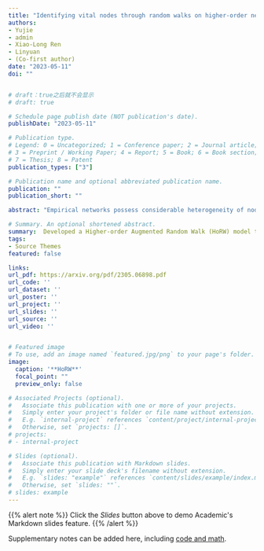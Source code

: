 ```yaml
---
title: "Identifying vital nodes through random walks on higher-order networks"
authors:
- Yujie
- admin
- Xiao-Long Ren
- Linyuan
- (Co-first author)
date: "2023-05-11"
doi: ""


# draft：true之后就不会显示
# draft: true

# Schedule page publish date (NOT publication's date).
publishDate: "2023-05-11"

# Publication type.
# Legend: 0 = Uncategorized; 1 = Conference paper; 2 = Journal article;
# 3 = Preprint / Working Paper; 4 = Report; 5 = Book; 6 = Book section;
# 7 = Thesis; 8 = Patent
publication_types: ["3"]

# Publication name and optional abbreviated publication name.
publication: ""
publication_short: ""

abstract: "Empirical networks possess considerable heterogeneity of node connections, resulting in a small portion of nodes playing crucial roles in network structure and function. Yet, how to characterize nodes’ influence and identify vital nodes is by far still unclear in the study of networks with higher-order interactions. In this paper, we introduce a multi-order graph obtained by incorporating the higher-order bipartite graph and the classical pairwise graph, and propose a Higher-order Augmented Random Walk (HoRW) model through random walking on it. This representation preserves as much information about the higher-interacting network as possible. The results indicate that the proposed method effectively addresses the localization problem of certain classical centralities. In contrast to random walks along pairwise interactions only, performing more walks along higher-order interactions assists in not only identifying the most important nodes but also distinguishing nodes that ranked in the middle and bottom. Our method outperforms classical centralities in identifying vital nodes and can scale to various tasks in networks, including information spread maximization and network dismantling problems. The proposed higher-order representation and the random walk model provide novel insights and potent tools for studying higher-order mechanisms and functionality."

# Summary. An optional shortened abstract.
summary:  Developed a Higher-order Augmented Random Walk (HoRW) model to identify influencers, enabling multi-scale analysis according to the strength of higher-order effects.
tags:
- Source Themes
featured: false

links:
url_pdf: https://arxiv.org/pdf/2305.06898.pdf
url_code: ''
url_dataset: ''
url_poster: ''
url_project: ''
url_slides: ''
url_source: ''
url_video: ''


# Featured image
# To use, add an image named `featured.jpg/png` to your page's folder. 
image:
  caption: '**HoRW**'
  focal_point: ""
  preview_only: false

# Associated Projects (optional).
#   Associate this publication with one or more of your projects.
#   Simply enter your project's folder or file name without extension.
#   E.g. `internal-project` references `content/project/internal-project/index.md`.
#   Otherwise, set `projects: []`.
# projects:
# - internal-project

# Slides (optional).
#   Associate this publication with Markdown slides.
#   Simply enter your slide deck's filename without extension.
#   E.g. `slides: "example"` references `content/slides/example/index.md`.
#   Otherwise, set `slides: ""`.
# slides: example
---
```


{{% alert note %}}
Click the *Slides* button above to demo Academic's Markdown slides feature.
{{% /alert %}}

Supplementary notes can be added here, including [code and math](xx).
